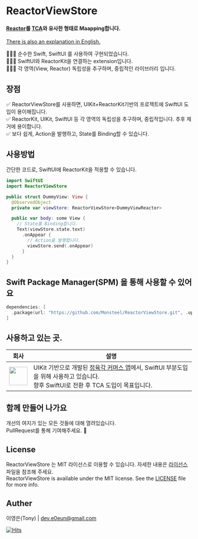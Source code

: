 # ReactorViewStore

#### [Reactor](https://github.com/ReactorKit/ReactorKit)를 [TCA](https://github.com/pointfreeco/swift-composable-architecture)와 유사한 형태로 Maapping합니다.

[There is also an explanation in English.](https://github.com/Monsteel/ReactorViewStore/tree/main/README_EN.md)

💁🏻‍♂️ 순수한 Swift, SwiftUI 를 사용하여 구현되었습니다.<br>
💁🏻‍♂️ SwiftUI와 ReactorKit을 연결하는 extension입니다.<br>
💁🏻‍♂️ 각 영역(View, Reactor) 독립성을 추구하며, 중립적인 라이브러리 입니다.<br>

## 장점

✅ ReactorViewStore를 사용하면, UIKit+ReactorKit기반의 프로젝트에 SwiftUI 도입이 용이해집니다.<br>
✅ ReactorKit, UIKit, SwiftUI 등 각 영역의 독립성을 추구하며, 중립적입니다. 추후 제거에 용이합니다.<br>
✅ 보다 쉽게, Action을 발행하고, State를 Binding할 수 있습니다.<br>

## 사용방법

간단한 코드로, SwiftUI에 ReactorKit을 적용할 수 있습니다.<br>

```swift
import SwiftUI
import ReactorViewStore

public struct DummyView: View {
  @ObservedObject
  private var viewStore: ReactorViewStore<DummyViewReactor>

  public var body: some View {
    // State를 Binding합니다.
    Text(viewStore.state.text)
      .onAppear {
        // Action을 발행합니다.
        viewStore.send(.onAppear)
      }
  }
}
```

## Swift Package Manager(SPM) 을 통해 사용할 수 있어요

```swift
dependencies: [
  .package(url: "https://github.com/Monsteel/ReactorViewStore.git", .upToNextMajor(from: "0.0.1"))
]
```

## 사용하고 있는 곳.

| 회사                                                                                                                      | 설명                                                                                                                                                                                                                                                                      |
| ------------------------------------------------------------------------------------------------------------------------- | ------------------------------------------------------------------------------------------------------------------------------------------------------------------------------------------------------------------------------------------------------------------------- |
| <img src="https://github.com/Monsteel/ReactorViewStore/assets/52942409/e2754e73-ac06-4520-9ddf-e0bf84e84f93" height="50"> | UIKit 기반으로 개발된 [정육각 커머스 앱](https://apps.apple.com/kr/app/%EC%A0%95%EC%9C%A1%EA%B0%81-%EC%96%B8%EC%A0%9C%EB%82%98-%EC%B4%88%EC%8B%A0%EC%84%A0/id1490984523)에서, SwiftUI 부분도입을 위해 사용하고 있습니다.<br>향후 SwiftUI로 전환 후 TCA 도입이 목표입니다. |

## 함께 만들어 나가요

개선의 여지가 있는 모든 것들에 대해 열려있습니다.<br>
PullRequest를 통해 기여해주세요. 🙏

## License

ReactorViewStore 는 MIT 라이선스로 이용할 수 있습니다. 자세한 내용은 [라이선스](https://github.com/Monsteel/ReactorViewStore/tree/main/LICENSE) 파일을 참조해 주세요.<br>
ReactorViewStore is available under the MIT license. See the [LICENSE](https://github.com/Monsteel/ReactorViewStore/tree/main/LICENSE) file for more info.

## Auther

이영은(Tony) | dev.e0eun@gmail.com

[![Hits](https://hits.seeyoufarm.com/api/count/incr/badge.svg?url=https%3A%2F%2Fgithub.com%2FMonsteel%2FReactorViewStore&count_bg=%2379C83D&title_bg=%23555555&icon=&icon_color=%23E7E7E7&title=hits&edge_flat=false)](https://hits.seeyoufarm.com)
